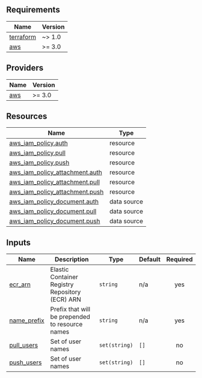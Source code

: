 <!-- BEGIN_TF_DOCS -->
## Requirements

| Name | Version |
|------|---------|
| <a name="requirement_terraform"></a> [terraform](#requirement\_terraform) | ~> 1.0 |
| <a name="requirement_aws"></a> [aws](#requirement\_aws) | >= 3.0 |

## Providers

| Name | Version |
|------|---------|
| <a name="provider_aws"></a> [aws](#provider\_aws) | >= 3.0 |

## Resources

| Name | Type |
|------|------|
| [aws_iam_policy.auth](https://registry.terraform.io/providers/hashicorp/aws/latest/docs/resources/iam_policy) | resource |
| [aws_iam_policy.pull](https://registry.terraform.io/providers/hashicorp/aws/latest/docs/resources/iam_policy) | resource |
| [aws_iam_policy.push](https://registry.terraform.io/providers/hashicorp/aws/latest/docs/resources/iam_policy) | resource |
| [aws_iam_policy_attachment.auth](https://registry.terraform.io/providers/hashicorp/aws/latest/docs/resources/iam_policy_attachment) | resource |
| [aws_iam_policy_attachment.pull](https://registry.terraform.io/providers/hashicorp/aws/latest/docs/resources/iam_policy_attachment) | resource |
| [aws_iam_policy_attachment.push](https://registry.terraform.io/providers/hashicorp/aws/latest/docs/resources/iam_policy_attachment) | resource |
| [aws_iam_policy_document.auth](https://registry.terraform.io/providers/hashicorp/aws/latest/docs/data-sources/iam_policy_document) | data source |
| [aws_iam_policy_document.pull](https://registry.terraform.io/providers/hashicorp/aws/latest/docs/data-sources/iam_policy_document) | data source |
| [aws_iam_policy_document.push](https://registry.terraform.io/providers/hashicorp/aws/latest/docs/data-sources/iam_policy_document) | data source |

## Inputs

| Name | Description | Type | Default | Required |
|------|-------------|------|---------|:--------:|
| <a name="input_ecr_arn"></a> [ecr\_arn](#input\_ecr\_arn) | Elastic Container Registry Repository (ECR) ARN | `string` | n/a | yes |
| <a name="input_name_prefix"></a> [name\_prefix](#input\_name\_prefix) | Prefix that will be prepended to resource names | `string` | n/a | yes |
| <a name="input_pull_users"></a> [pull\_users](#input\_pull\_users) | Set of user names | `set(string)` | `[]` | no |
| <a name="input_push_users"></a> [push\_users](#input\_push\_users) | Set of user names | `set(string)` | `[]` | no |
<!-- END_TF_DOCS -->